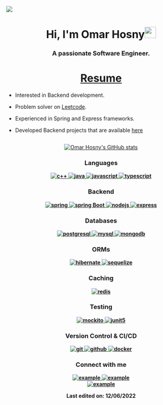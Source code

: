 ![](https://komarev.com/ghpvc/?username=omarhosny206&color=brightgreen)

<h1 align="center">Hi, I'm Omar Hosny<img width="30px" src="https://raw.githubusercontent.com/iampavangandhi/iampavangandhi/master/gifs/Hi.gif"></h1>
<h3 font-size="20" align="center">A passionate Software Engineer. </h3>


<h1 align="center"><a href="https://drive.google.com/file/d/1grjJKoMzIsNGlHdda_Rq-PXOH01lfe-C/view?usp=sharing">Resume</a></h1>


- Interested in Backend development.

- Problem solver on [Leetcode](https://leetcode.com/omarhosny102).

- Experienced in Spring and Express frameworks.

- Developed Backend projects that are available [here](https://github.com/omarhosny206?tab=repositories)


<div align="center">
<h2 align="center" style="margin: 5px 10px;"></h2> 
<img width="35">

[![Omar Hosny's GitHub stats](https://github-readme-stats.vercel.app/api?username=omarhosny206&show_icons=true&bg_color=00000000)](https://github.com/omarhosny206)

</div>


<h3 align="center"><b>Languages</h3>
<p align="center">
    <a href="https://cplusplus.com/" target="_blank"> 
    <img src="https://img.shields.io/badge/C%2B%2B-00599C?style=for-the-badge&logo=c%2B%2B&logoColor=white" 
      alt="c++"/> 
  </a>
  <a href="https://www.java.com" target="_blank"> 
    <img src="https://img.shields.io/badge/Java-007396.svg?style=for-the-badge&logo=java&logoColor=white" 
      alt="java"/> 
  </a>
  <a href="https://developer.mozilla.org/en-US/docs/Web/JavaScript" target="_blank"> 
    <img src="https://img.shields.io/badge/Javascript-F7DF1E.svg?style=for-the-badge&logo=javascript&logoColor=black"
      alt="javascript"/> 
  </a>
  </a>
  <a href="https://www.typescriptlang.org/" target="_blank"> 
    <img src="https://img.shields.io/badge/typescript-3178C6.svg?style=for-the-badge&logo=typescript&logoColor=white"
      alt="typescript"/>
  </a>
</p>

<h3 align="center"><b>Backend</h3>
<p align="center">
    <a href="https://spring.io/" target="_blank"> 
    <img src="https://img.shields.io/badge/Spring-6DB33F?style=for-the-badge&logo=spring&logoColor=white"
      alt="spring"/> 
   </a>
   <a href="https://spring.io/" target="_blank"> 
    <img src="https://img.shields.io/badge/spring%20boot-6DB33F.svg?style=for-the-badge&logo=springboot&logoColor=white" alt="spring Boot" /> 
  </a>
  <a href="https://nodejs.org" target="_blank"> 
    <img src="https://img.shields.io/badge/node.js-339933.svg?style=for-the-badge&logo=nodedotjs&logoColor=white"
      alt="nodejs"/> 
  </a>
  <a href="https://expressjs.com" target="_blank">
    <img src="https://img.shields.io/badge/express-000000.svg?style=for-the-badge&logo=express&logoColor=white"
      alt="express" />
  </a>
</p>

<h3 align="center"><b>Databases</h3>
<p align="center">
  <a href="https://www.postgresql.org" target="_blank"> 
    <img src="https://img.shields.io/badge/postgreSQL-4169E1.svg?style=for-the-badge&logo=postgresql&logoColor=white"
      alt="postgresql"/> 
  </a>
<a href="https://www.mysql.com/" target="_blank"> 
    <img src="https://img.shields.io/badge/MySQL-005C84?style=for-the-badge&logo=mysql&logoColor=white"
      alt="mysql"/> 
  </a>
  <a href="https://www.mongodb.com/" target="_blank"> 
    <img src="https://img.shields.io/badge/mongodb-47A248.svg?style=for-the-badge&logo=mongodb&logoColor=white"
      alt="mongodb"/> 
  </a>
</p>

<h3 align="center"><b>ORMs</h3>
<p align="center">
 <a href="https://hibernate.org/orm/" target="_blank"> 
    <img src="https://img.shields.io/badge/Hibernate-59666C?style=for-the-badge&logo=Hibernate&logoColor=white"
      alt="hibernate"/>
  </a>
  <a href="https://sequelize.org/" target="_blank"> 
    <img src="https://img.shields.io/badge/Sequelize-52B0E7?style=for-the-badge&logo=Sequelize&logoColor=white"
      alt="sequelize"/>
  </a>
</p>

<h3 align="center"><b>Caching</h3>
<p align="center">
 <a href="https://redis.io" target="_blank"> 
    <img src="https://img.shields.io/badge/redis-DC382D.svg?style=for-the-badge&logo=redis&logoColor=white"
      alt="redis"/>
  </a>
</p>

<h3 align="center"><b>Testing</h3>
<p align="center"> 
  <a href="https://www.selenium.dev" target="_blank"> 
    <img src="https://img.shields.io/badge/mockito-43B02A.svg?style=for-the-badge&logo=mockito&logoColor=white"
      alt="mockito" /> 
  </a> 
  <a href="https://junit.org/junit5/" target="_blank"> 
    <img src="https://img.shields.io/badge/junit-25A162.svg?style=for-the-badge&logo=junit5&logoColor=white" alt="junit5" /> 
  </a> 
</p>

<h3 align="center"><b>Version Control & CI/CD</h3>
<p align="center">
  <a href="https://git-scm.com/" target="_blank">
    <img src="https://img.shields.io/badge/git-F05032.svg?style=for-the-badge&logo=git&logoColor=white"
      alt="git"/>
  </a>
  <a href="https://github.com/omarhosny206" target="_blank">
    <img src="https://img.shields.io/badge/github-181717.svg?style=for-the-badge&logo=github&logoColor=white" alt="github" />
  </a>
    <a href="https://www.docker.com/" target="_blank">
    <img src="https://img.shields.io/badge/docker-2496ED.svg?style=for-the-badge&logo=docker&logoColor=white"
      alt="docker"/>
  </a>
</p>

<!-- <h3 align="center">Cloud & Hosting:</h3>
<p align="center">
  <a href="https://azure.microsoft.com/en-in/" target="_blank">
    <img  src="https://img.shields.io/badge/Azure-0078D4?style=for-the-badge&logo=microsoftazure&logoColor=white" alt="azure"/>
  </a>
  <a href="https://firebase.google.com/" target="_blank">
    <img src="https://img.shields.io/badge/firebase-FFCA28.svg?style=for-the-badge&logo=firebase&logoColor=black" alt="firebase"/>
  </a>
  <a href="https://netlify.com/" target="_blank">
    <img src="https://img.shields.io/badge/netlify-00C7B7.svg?style=for-the-badge&logo=netlify&logoColor=black" alt="firebase"/>
  </a>
  <a href="https://heroku.com" target="_blank">
    <img src="https://img.shields.io/badge/heroku-430098.svg?style=for-the-badge&logo=heroku&logoColor=white"
      alt="heroku"/>
  </a>
</p> -->

<h3 align="center"><b>Connect with me</h3>
<div style="margin-top:10px" align="center">
  <div>
    <a  href="https://www.linkedin.com/in/omar-hosny-keshk-6a1088191/" target="_blank">
      <img src="https://img.shields.io/badge/Linked%20In-0A66C2.svg?style=for-the-badge&logo=linkedin&logoColor=white" alt="example"/>
    </a>
    <a href="https://twitter.com/omar_hosny_k?s=09" target="_blank">
      <img src="https://img.shields.io/badge/Twitter-1DA1F2.svg?style=for-the-badge&logo=twitter&logoColor=white" alt="example"/>
    </a>
    
  <div>
    <a href="https://leetcode.com/omarhosny102/" target="_blank">
      <img src="https://img.shields.io/badge/LeetCode-FFA116.svg?style=for-the-badge&logo=leetcode&logoColor=black" alt="example"/>
    </a>
  </div>
</div>

<b>Last edited on: 12/06/2022</b>

